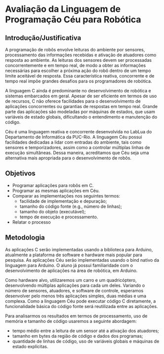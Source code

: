 Avaliação da Linguagem de Programação Céu para Robótica
=======================================================

Introdução/Justificativa
------------------------

A programação de robôs envolve leituras do ambiente por sensores, processamento 
das informações recebidas e ativação de atuadores como resposta ao ambiente.
As leituras dos sensores devem ser processadas concorrentemente e em tempo 
real, de modo a obter as informações necessárias para escolher a próxima ação 
do robô dentro de um tempo limite aceitável de resposta.
Essa característica reativa, concorrente e de tempo real impõe grandes desafios 
para os programadores de robótica.

A linguagem C ainda é predominante no desenvolvimento de robótica e sistemas 
embarcados em geral.
Apesar de ser eficiente em termos de uso de recursos, C não oferece facilidades 
para o desenvolvimento de aplicações concorrentes ou garantias de respostas em 
tempo real.
Grande parte das aplicações são modeladas por máquinas de estados, que usam 
variáveis de estado globais, dificultando o entendimento e manutenção do 
código.

Céu é uma linguagem reativa e concorrente desenvolvida no LabLua do
Departamento de Informática da PUC-Rio.
A linguagem Céu possui facilidades dedicadas a lidar com entradas do ambiente, 
tais como sensores e temporizadores, assim como a controlar múltiplas linhas de 
execução simultâneas.
Dessa maneira, acreditamos que Céu seja uma alternativa mais apropriada para o 
desenvolvimento de robôs.

Objetivos
---------

* Programar aplicações para robôs em C.
* Programar as mesmas aplicações em Céu.
* Comparar as implementações nos seguintes termos:
    * facilidade de implementação e depuração;
    * tamanho do código fonte (e.g., número de linhas);
    * tamanho do objeto (executável);
    * tempo de execução e processamento.
* Relatar o processo      
    
 
Metodologia 
-----------

As aplicações C serão implementadas usando a biblioteca para Arduino, 
atualmente a plataforma de software e hardware mais popular para pesquisa.
As aplicações Céu serão implementadas usando o bind nativo da linguagem para 
Arduino.
O aluno já possui familiaridade com o desenvolvimento de aplicações na área de 
robótica, em Arduino.

Como hardware alvo, utilizaremos um carro e um quadricóptero, desenvolvendo 
múltiplas aplicações para cada um deles.
Variando o número de sensores, atuadores, e software de controle, esperamos 
desenvolver pelo menos três aplicações simples, duas médias e uma complexa.
Como a linguagem Céu pode executar código C diretamente, a funcionalidade 
básica do código fonte será reutilizada entre as aplicações.

Para analisarmos os resultados em termos de processamento, uso de memória e 
tamanho de código usaremos a seguinte abordagem:

* tempo médio entre a leitura de um sensor até a ativação dos atuadores;
* tamanho em bytes da região de código e dados dos programas;
* quantidade de linhas de código, uso de variáveis globais e máquinas de estado 
  explícitas.

<!--
As seguintes características da linguagem Céu serão exploradas no processo de 
desenvolvimento:

* O conceito preciso de tempo:

"Céu is grounded on a precise definition of time as a discrete sequence of 
external input events: a sequence because only a single input event is handled 
at a time; discrete because reactions to events are guaranteed to execute in 
bounded time."

É interessante a ideia sequencial de tempo porque para cada input, o robô 
reagirá diretamente, desta forma, esperamos criar uma alternativa reativa a 
maquina de estados e ser discreto também é interessante por em muitos sistemas 
de robótica existirem tempos limites para determinadas ações.	

"The synchronous execution model of Céu is based on the hypothesis that 
internal reactions run infinitely faster in comparison to the rate of external 
events." 

Controle de tempo:

O controle de tempo em C é de dificil implementação e asserção.

"The await statement of Céu supports wall-clock time and handles deltas 
automatically, resulting in more robust applications."

* Eventos internos:
 Útil para tratar exceções.
 "Internal events also provide means for describing more elaborate control 
structures, such as exceptions."

A fim de analisar o reaproveitamento de codigo e tempo de depuração usaremos o 
git, para versionar o código e analisar sua evolução com o tempo, podendo ver 
erros interessantes e como foram solucionados.
-->
